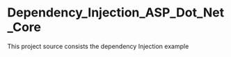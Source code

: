 # Dependency_Injection_ASP_Dot_Net_Core
This project source consists the dependency Injection example
